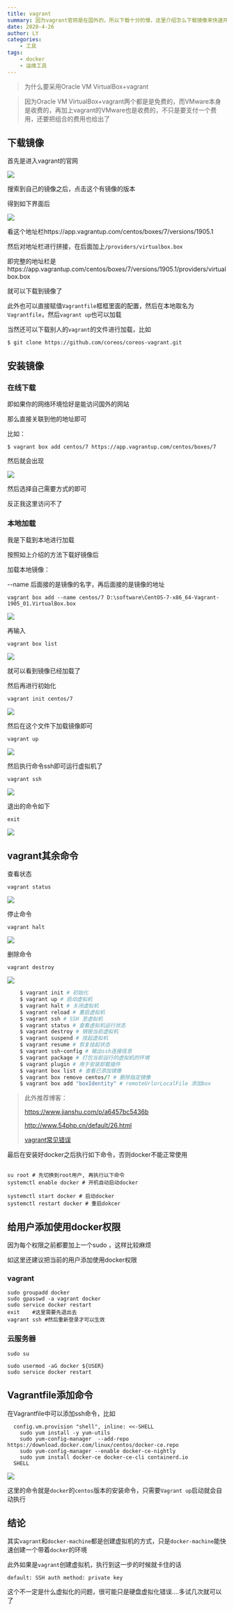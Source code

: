 ```yaml
---
title: vagrant
summary: 因为vagrant官网是在国外的，所以下载十分的慢，这里介绍怎么下载镜像来快速开发
date: 2020-4-26
author: LY
categories:
    - 工具
tags:
    - docker
    - 运维工具
---
```


> 为什么要采用Oracle VM VirtualBox+vagrant

> 因为Oracle VM VirtualBox+vagrant两个都是是免费的，而VMware本身是收费的，再加上vagrant的VMware也是收费的，不只是要支付一个费用，还要把组合的费用也给出了

## 下载镜像

首先是进入vagrant的官网

![](https://txy-tc-ly-1256104767.cos.ap-guangzhou.myqcloud.com/20200426095524.png)

搜索到自己的镜像之后，点击这个有镜像的版本

得到如下界面后

![](https://txy-tc-ly-1256104767.cos.ap-guangzhou.myqcloud.com/20200426095607.png)

看这个地址栏https://app.vagrantup.com/centos/boxes/7/versions/1905.1

然后对地址栏进行拼接，在后面加上`/providers/virtualbox.box`

即完整的地址栏是https://app.vagrantup.com/centos/boxes/7/versions/1905.1/providers/virtualbox.box

就可以下载到镜像了

此外也可以直接赋值`Vagrantfile`框框里面的配置，然后在本地取名为`Vagrantfile`，然后`vagrant up`也可以加载

当然还可以下载别人的`vagrant`的文件进行加载，比如

```shell
$ git clone https://github.com/coreos/coreos-vagrant.git
```

## 安装镜像

### 在线下载

即如果你的网络环境恰好是能访问国外的网站

那么直接关联到他的地址即可

比如：

```shell
$ vagrant box add centos/7 https://app.vagrantup.com/centos/boxes/7
```

然后就会出现

![](https://txy-tc-ly-1256104767.cos.ap-guangzhou.myqcloud.com/20200426100109.png)

然后选择自己需要方式的即可

反正我这里访问不了

### 本地加载

我是下载到本地进行加载

按照如上介绍的方法下载好镜像后

加载本地镜像：

--name 后面接的是镜像的名字，再后面接的是镜像的地址

```shell
vagrant box add --name centos/7 D:\software\CentOS-7-x86_64-Vagrant-1905_01.VirtualBox.box
```

![](https://txy-tc-ly-1256104767.cos.ap-guangzhou.myqcloud.com/20200426100421.png)

再输入

```shell
vagrant box list
```

![](https://txy-tc-ly-1256104767.cos.ap-guangzhou.myqcloud.com/20200426100617.png)

就可以看到镜像已经加载了

然后再进行初始化

```shell
vagrant init centos/7
```

![](https://txy-tc-ly-1256104767.cos.ap-guangzhou.myqcloud.com/20200426100854.png)

然后在这个文件下加载镜像即可

```
vagrant up
```

![](https://txy-tc-ly-1256104767.cos.ap-guangzhou.myqcloud.com/20200426101526.png)

然后执行命令ssh即可运行虚拟机了

```
vagrant ssh
```

![](https://txy-tc-ly-1256104767.cos.ap-guangzhou.myqcloud.com/20200426101703.png)

退出的命令如下

```
exit
```

![](https://txy-tc-ly-1256104767.cos.ap-guangzhou.myqcloud.com/20200426102120.png)

## vagrant其余命令

查看状态

```
vagrant status
```

![](https://txy-tc-ly-1256104767.cos.ap-guangzhou.myqcloud.com/20200426102224.png)

停止命令

```
vagrant halt
```

![](https://txy-tc-ly-1256104767.cos.ap-guangzhou.myqcloud.com/20200426102320.png)

删除命令

```
vagrant destroy
```

![](https://txy-tc-ly-1256104767.cos.ap-guangzhou.myqcloud.com/20200426102533.png)



```ruby
    $ vagrant init # 初始化
    $ vagrant up # 启动虚拟机
    $ vagrant halt # 关闭虚拟机
    $ vagrant reload # 重启虚拟机
    $ vagrant ssh # SSH 至虚拟机
    $ vagrant status # 查看虚拟机运行状态
    $ vagrant destroy # 销毁当前虚拟机
    $ vagrant suspend # 挂起虚拟机
    $ vagrant resume # 恢复挂起状态
    $ vagrant ssh-config # 输出ssh连接信息
    $ vagrant package # 打包当前运行的虚拟机的环境
    $ vagrant plugin # 用于安装卸载插件
    $ vagrant box list # 查看已添加镜像
    $ vagrant box remove centos/7 # 删除指定镜像
    $ vagrant box add "boxIdentity" # remoteUrlorLocalFile 添加box
```

> 此外推荐博客：
>
> https://www.jianshu.com/p/a6457bc5436b
>
> http://www.54php.cn/default/26.html
>
> [vagrant常见错误](https://blog.csdn.net/nie773546179/article/details/77964407)

最后在安装好docker之后执行如下命令，否则docker不能正常使用

```

su root # 先切换到root用户, 再执行以下命令
systemctl enable docker # 开机自动启动docker

systemctl start docker # 启动docker
systemctl restart docker # 重启dokcer
```

## 给用户添加使用docker权限

因为每个权限之前都要加上一个sudo ，这样比较麻烦

如这里还建议把当前的用户添加使用docker权限

### vagrant

```
sudo groupadd docker
sudo gpasswd -a vagrant docker
sudo service docker restart
exit	#这里需要先退出去
vagrant ssh	#然后重新登录才可以生效
```

### 云服务器

```
sudo su

sudo usermod -aG docker ${USER}
sudo service docker restart
```



## Vagrantfile添加命令

在Vagrantfile中可以添加ssh命令，比如

```shell
  config.vm.provision "shell", inline: <<-SHELL
    sudo yum install -y yum-utils
    sudo yum-config-manager  --add-repo  https://download.docker.com/linux/centos/docker-ce.repo
	sudo yum-config-manager --enable docker-ce-nightly
	sudo yum install docker-ce docker-ce-cli containerd.io
  SHELL
```

![](https://txy-tc-ly-1256104767.cos.ap-guangzhou.myqcloud.com/20200426210134.png)

这里的命令就是`docker`的`centos`版本的安装命令，只需要`Vagrant up`启动就会自动执行

## 结论

其实`vagrant`和`docker-machine`都是创建虚拟机的方式，只是`docker-machine`能快速创建一个带着`docker`的环境

此外如果是`vagrant`创建虚拟机，执行到这一步的时候就卡住的话

```shell
default: SSH auth method: private key 
```

这个不一定是什么虚拟化的问题，很可能只是硬盘虚拟化错误....多试几次就可以了

